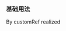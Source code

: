 ### 基础用法

By customRef realized
<source-block>
    <template v-slot:comp>
        <press-row>
            <custom-debounce-demo1/>
        </press-row>
    </template>
    <template v-slot:code>
        <source-code lang="vue" url="/custom-debounce/custom-debounce-demo1.vue"/>
    </template>
</source-block>